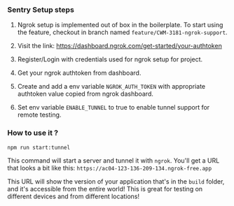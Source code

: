 ### Sentry Setup steps

1. Ngrok setup is implemented out of box in the boilerplate. To start using the feature, checkout in branch named `feature/CWM-3181-ngrok-support`.

2. Visit the link: https://dashboard.ngrok.com/get-started/your-authtoken

3. Register/Login with credentials used for ngrok setup for project.

4. Get your ngrok authtoken from dashboard.

5. Create and add a env variable `NGROK_AUTH_TOKEN` with appropriate authtoken value copied from ngrok dashboard.

6. Set env variable `ENABLE_TUNNEL` to true to enable tunnel support for remote testing.


### How to use it ?

```Shell
npm run start:tunnel
```

This command will start a server and tunnel it with `ngrok`. You'll get a URL
that looks a bit like this: `https://ac04-123-136-209-134.ngrok-free.app`

This URL will show the version of your application that's in the `build` folder,
and it's accessible from the entire world! This is great for testing on different
devices and from different locations!
